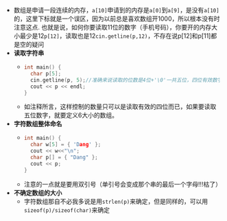 - 数组是申请一段连续的内存，`a[10]`申请到的内存是`a[0]`到`a[9]`，是没有`a[10]`的，这里下标就是一个误区，因为以前总是喜欢数组开1000，所以根本没有时注意这点. 也就是说，如何你要读取11位的数字（手机号码），你要开的内存大小最少是12`p[12]`，读取也是12`cin.getline(p,12)`，不存在说p[12]和p[11]都是空的疑问
- __读取字符串__
  - ```c
    int main() {  
      char p[5];
      cin.getline(p, 5);//准确来说读取的位数是4位+'\0'一共五位，四位有效数字
      cout << p << endl;
    }
    ```
  - 如注释所言，这样控制的数量只可以是读取有效的四位而已，如果要读取五位数字，就要定义6大小的数组。
- __字符数组整体命名__
  - ```c
    int main() {
      char w[5] = { 'Dang' };
      cout << w<<"\n";
      char p[] = { "Dang" };
      cout << p;
    }
    ```
  - 注意的一点就是要用双引号（单引号会变成那个串的最后一个字母!!!枯了）
- __不确定数组的大小__
  - 字符数组那自不必我多说是用`strlen(p)`来确定，但是同样的，可以用`sizeof(p)/sizeof(char)`来确定